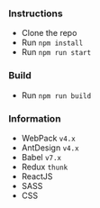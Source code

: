 ### Instructions
* Clone the repo
* Run `npm install`
* Run `npm run start`

### Build
* Run `npm run build`

### Information
* WebPack `v4.x`
* AntDesign `v4.x`
* Babel `v7.x`
* Redux `thunk`
* ReactJS
* SASS
* CSS
